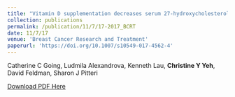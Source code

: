 ```yaml
---
title: "Vitamin D supplementation decreases serum 27-hydroxycholesterol in a pilot breast cancer trial"
collection: publications
permalink: /publication/11/7/17-2017_BCRT
date: 11/7/17
venue: 'Breast Cancer Research and Treatment'
paperurl: 'https://doi.org/10.1007/s10549-017-4562-4'
---
```

Catherine C Going, Ludmila Alexandrova, Kenneth Lau, **Christine Y Yeh**, David Feldman, Sharon J Pitteri

[Download PDF Here](http://christineyyeh.github.io/files/2017_BCRT.pdf)

